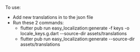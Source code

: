 To use:

- Add new translations in to the json file
- Run these 2 commands:
  - flutter pub run easy_localization:generate -f keys -o locale_keys.g.dart --source-dir assets/translations
  - flutter pub run easy_localization:generate --source-dir assets/translations

